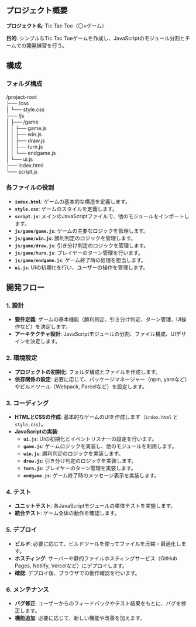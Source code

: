## プロジェクト概要

**プロジェクト名**: Tic Tac Toe（〇×ゲーム）

**目的**: シンプルなTic Tac Toeゲームを作成し、JavaScriptのモジュール分割とチームでの開発練習を行う。

## 構成

### フォルダ構成
/project-root  
├── /css  
│   └── style.css  
├── /js  
│   ├── /game  
│   │   ├── game.js  
│   │   ├── win.js  
│   │   ├── draw.js  
│   │   ├── turn.js  
│   │   └── endgame.js  
│   └── ui.js  
├── index.html  
└── script.js  


### 各ファイルの役割

- **`index.html`**: ゲームの基本的な構造を定義します。
- **`style.css`**: ゲームのスタイルを定義します。
- **`script.js`**: メインのJavaScriptファイルで、他のモジュールをインポートします。
- **`js/game/game.js`**: ゲームの主要なロジックを管理します。
- **`js/game/win.js`**: 勝利判定のロジックを管理します。
- **`js/game/draw.js`**: 引き分け判定のロジックを管理します。
- **`js/game/turn.js`**: プレイヤーのターン管理を行います。
- **`js/game/endgame.js`**: ゲーム終了時の処理を担当します。
- **`ui.js`**: UIの初期化を行い、ユーザーの操作を管理します。

## 開発フロー

### 1. 設計
- **要件定義**: ゲームの基本機能（勝利判定、引き分け判定、ターン管理、UI操作など）を決定します。
- **アーキテクチャ設計**: JavaScriptモジュールの分割、ファイル構成、UIデザインを決定します。

### 2. 環境設定
- **プロジェクトの初期化**: フォルダ構成とファイルを作成します。
- **依存関係の設定**: 必要に応じて、パッケージマネージャー（npm, yarnなど）やビルドツール（Webpack, Parcelなど）を設定します。

### 3. コーディング
- **HTMLとCSSの作成**: 基本的なゲームのUIを作成します（`index.html` と `style.css`）。
- **JavaScriptの実装**:
  - **`ui.js`**: UIの初期化とイベントリスナーの設定を行います。
  - **`game.js`**: ゲームロジックを実装し、他のモジュールを利用します。
  - **`win.js`**: 勝利判定のロジックを実装します。
  - **`draw.js`**: 引き分け判定のロジックを実装します。
  - **`turn.js`**: プレイヤーのターン管理を実装します。
  - **`endgame.js`**: ゲーム終了時のメッセージ表示を実装します。

### 4. テスト
- **ユニットテスト**: 各JavaScriptモジュールの単体テストを実施します。
- **統合テスト**: ゲーム全体の動作を確認します。

### 5. デプロイ
- **ビルド**: 必要に応じて、ビルドツールを使ってファイルを圧縮・最適化します。
- **ホスティング**: サーバーや静的ファイルホスティングサービス（GitHub Pages, Netlify, Vercelなど）にデプロイします。
- **確認**: デプロイ後、ブラウザでの動作確認を行います。

### 6. メンテナンス
- **バグ修正**: ユーザーからのフィードバックやテスト結果をもとに、バグを修正します。
- **機能追加**: 必要に応じて、新しい機能や改善を加えます。

